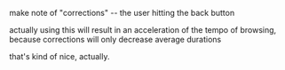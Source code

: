 make note of "corrections" -- the user hitting the back button

actually using this will result in an acceleration of the tempo of browsing, because corrections will only decrease average durations

that's kind of nice, actually.